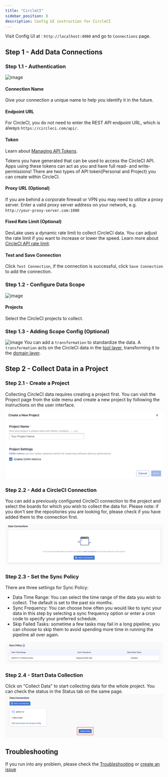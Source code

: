 ```yaml
---
title: "CircleCI"
sidebar_position: 8
description: Config UI instruction for CircleCI
---
```


Visit Config UI at : `http://localhost:4000` and go to `Connections` page.

## Step 1 - Add Data Connections

### Step 1.1 - Authentication

![image](/img/ConfigUI/circleci-add-data-connections.png)

#### Connection Name

Give your connection a unique name to help you identify it in the future.

#### Endpoint URL

For CircleCI, you do not need to enter the REST API endpoint URL, which is always `https://circleci.com/api/`.


#### Token

Learn about [Managing API Tokens](https://circleci.com/docs/managing-api-tokens/).

Tokens you have generated that can be used to access the CircleCI API. Apps using these tokens can act as you and have full read- and write-permissions!
There are two types of API token(Personal and Project) you can create within CircleCI.


#### Proxy URL (Optional)

If you are behind a corporate firewall or VPN you may need to utilize a proxy server. Enter a valid proxy server address on your network, e.g. `http://your-proxy-server.com:1080`


#### Fixed Rate Limit (Optional)

DevLake uses a dynamic rate limit to collect CircleCI data. You can adjust the rate limit if you want to increase or lower the speed.
Learn more about [CircleCI API rate limit](https://circleci.com/docs/api-developers-guide/#rate-limits).


#### Test and Save Connection

Click `Test Connection`, if the connection is successful, click `Save Connection` to add the connection.

### Step 1.2 - Configure Data Scope

![image](/img/ConfigUI/circleci-choose-data-scope.png)

#### Projects

Select the CircleCI projects to collect.

### Step 1.3 - Adding Scope Config (Optional)
![image](/img/ConfigUI/circleci-scope-config.png)
You can add a `transformation` to standardize the data. A `transformation` acts on the CircleCI data in the [tool layer](/docs/DataModels/ToolLayerSchema.md), transforming it to the [domain layer](/docs/DataModels/DevLakeDomainLayerSchema.md).

## Step 2 - Collect Data in a Project
### Step 2.1 - Create a Project
Collecting CircleCI data requires creating a project first. You can visit the Project page from the side menu and create a new project by following the instructions on the user interface.

![create-a-project](images/create-a-project.png)

### Step 2.2 - Add a CircleCI Connection
You can add a previously configured CircleCI connection to the project and select the boards for which you wish to collect the data for.
Please note: if you don't see the repositories you are looking for, please check if you have added them to the connection first.

![add-a-connection](images/add-a-connection-project.png)

### Step 2.3 - Set the Sync Policy
There are three settings for Sync Policy:
- Data Time Range: You can select the time range of the data you wish to collect. The default is set to the past six months.
- Sync Frequency: You can choose how often you would like to sync your data in this step by selecting a sync frequency option or enter a cron code to specify your preferred schedule.
- Skip Failed Tasks: sometime a few tasks may fail in a long pipeline; you can choose to skip them to avoid spending more time in running the pipeline all over again.

![sync-policy](images/sync-policy.png)

### Step 2.4 - Start Data Collection
Click on "Collect Data" to start collecting data for the whole project. You can check the status in the Status tab on the same page.
![collect-data](images/collect-data.png)


## Troubleshooting

If you run into any problem, please check the [Troubleshooting](/Troubleshooting/Configuration.md) or [create an issue](https://github.com/apache/incubator-devlake/issues)
